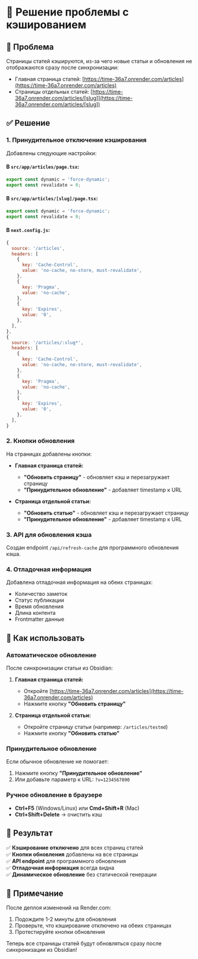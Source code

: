 # 🔄 Решение проблемы с кэшированием

## 🚨 Проблема

Страницы статей кэшируются, из-за чего новые статьи и обновления не отображаются сразу после синхронизации:
- Главная страница статей: [https://time-36a7.onrender.com/articles](https://time-36a7.onrender.com/articles)
- Страницы отдельных статей: [https://time-36a7.onrender.com/articles/[slug]](https://time-36a7.onrender.com/articles/[slug])

## ✅ Решение

### 1. Принудительное отключение кэширования

Добавлены следующие настройки:

#### В `src/app/articles/page.tsx`:
```typescript
export const dynamic = 'force-dynamic';
export const revalidate = 0;
```

#### В `src/app/articles/[slug]/page.tsx`:
```typescript
export const dynamic = 'force-dynamic';
export const revalidate = 0;
```

#### В `next.config.js`:
```javascript
{
  source: '/articles',
  headers: [
    {
      key: 'Cache-Control',
      value: 'no-cache, no-store, must-revalidate',
    },
    {
      key: 'Pragma',
      value: 'no-cache',
    },
    {
      key: 'Expires',
      value: '0',
    },
  ],
},
{
  source: '/articles/:slug*',
  headers: [
    {
      key: 'Cache-Control',
      value: 'no-cache, no-store, must-revalidate',
    },
    {
      key: 'Pragma',
      value: 'no-cache',
    },
    {
      key: 'Expires',
      value: '0',
    },
  ],
}
```

### 2. Кнопки обновления

На страницах добавлены кнопки:
- **Главная страница статей:**
  - **"Обновить страницу"** - обновляет кэш и перезагружает страницу
  - **"Принудительное обновление"** - добавляет timestamp к URL

- **Страница отдельной статьи:**
  - **"Обновить статью"** - обновляет кэш и перезагружает страницу
  - **"Принудительное обновление"** - добавляет timestamp к URL

### 3. API для обновления кэша

Создан endpoint `/api/refresh-cache` для программного обновления кэша.

### 4. Отладочная информация

Добавлена отладочная информация на обеих страницах:
- Количество заметок
- Статус публикации
- Время обновления
- Длина контента
- Frontmatter данные

## 🔧 Как использовать

### Автоматическое обновление
После синхронизации статьи из Obsidian:

1. **Главная страница статей:**
   - Откройте [https://time-36a7.onrender.com/articles](https://time-36a7.onrender.com/articles)
   - Нажмите кнопку **"Обновить страницу"**

2. **Страница отдельной статьи:**
   - Откройте страницу статьи (например: `/articles/testmd`)
   - Нажмите кнопку **"Обновить статью"**

### Принудительное обновление
Если обычное обновление не помогает:
1. Нажмите кнопку **"Принудительное обновление"**
2. Или добавьте параметр к URL: `?v=1234567890`

### Ручное обновление в браузере
- **Ctrl+F5** (Windows/Linux) или **Cmd+Shift+R** (Mac)
- **Ctrl+Shift+Delete** → очистить кэш

## 🎯 Результат

✅ **Кэширование отключено** для всех страниц статей  
✅ **Кнопки обновления** добавлены на все страницы  
✅ **API endpoint** для программного обновления  
✅ **Отладочная информация** всегда видна  
✅ **Динамическое обновление** без статической генерации  

## 📝 Примечание

После деплоя изменений на Render.com:
1. Подождите 1-2 минуты для обновления
2. Проверьте, что кэширование отключено на обеих страницах
3. Протестируйте кнопки обновления

Теперь все страницы статей будут обновляться сразу после синхронизации из Obsidian! 